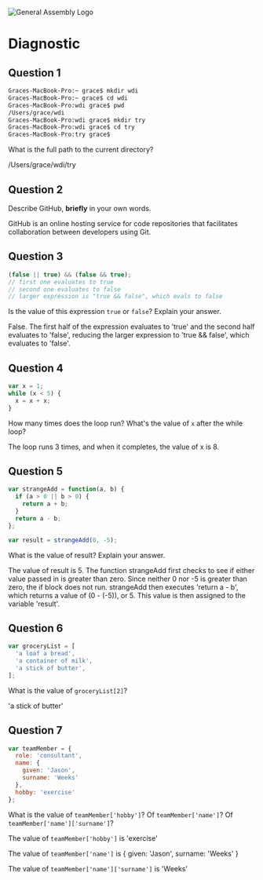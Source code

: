 ![General Assembly Logo](http://i.imgur.com/ke8USTq.png)

# Diagnostic

## Question 1

```sh
Graces-MacBook-Pro:~ grace$ mkdir wdi
Graces-MacBook-Pro:~ grace$ cd wdi
Graces-MacBook-Pro:wdi grace$ pwd
/Users/grace/wdi
Graces-MacBook-Pro:wdi grace$ mkdir try
Graces-MacBook-Pro:wdi grace$ cd try
Graces-MacBook-Pro:try grace$
```

What is the full path to the current directory?

/Users/grace/wdi/try

## Question 2

Describe GitHub, **briefly** in your own words.

GitHub is an online hosting service for code repositories that facilitates
collaboration between developers using Git.

## Question 3

```js
(false || true) && (false && true);
// first one evaluates to true
// second one evaluates to false
// larger expression is "true && false", which evals to false
```

Is the value of this expression `true` or `false`?  Explain your answer.

False. The first half of the expression evaluates to 'true' and the second half
evaluates to 'false', reducing the larger expression to 'true && false', which
evaluates to 'false'.

## Question 4

```js
var x = 1;
while (x < 5) {
  x = x + x;
}
```

<!-- // iteration   x < 5?  x
//      1           true    2
//      2           true    4
//      3           true    8
//      4           false -> loop does not run a 4th time -->

How many times does the loop run?  What's the value of `x` after the while loop?

The loop runs 3 times, and when it completes, the value of x is 8.

## Question 5

```js
var strangeAdd = function(a, b) {
  if (a > 0 || b > 0) {
    return a + b;
  }
  return a - b;
};

var result = strangeAdd(0, -5);
```

What is the value of result?  Explain your answer.

The value of result is 5. The function strangeAdd first checks to see if either
value passed in is greater than zero. Since neither 0 nor -5 is greater than
zero, the if block does not run. strangeAdd then executes 'return a - b', which
returns a value of (0 - (-5)), or 5. This value is then assigned to the
variable 'result'.

## Question 6

```js
var groceryList = [
  'a loaf a bread',
  'a container of milk',
  'a stick of butter',
];
```

What is the value of `groceryList[2]`?

'a stick of butter'

## Question 7

```js
var teamMember = {
  role: 'consultant',
  name: {
    given: 'Jason',
    surname: 'Weeks'
  },
  hobby: 'exercise'
};
```

What is the value of `teamMember['hobby']`?  Of `teamMember['name']`?  Of
`teamMember['name']['surname']`?

The value of `teamMember['hobby']` is 'exercise'

The value of `teamMember['name']` is {
  given: 'Jason',
  surname: 'Weeks'
}

The value of `teamMember['name']['surname']` is 'Weeks'
